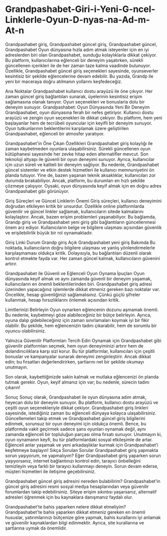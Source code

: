 # Grandpashabet-Giri-i-Yeni-G-ncel-Linklerle-Oyun-D-nyas-na-Ad-m-At-n
Grandpashabet giriş,  Grandpashabet güncel giriş,  Grandpashabet güncel,  Grandpashabet
Oyun dünyasına hızla adım atmak isteyenler için en iyi adreslerden biri olan Grandpashabet, sunduğu kolaylıklarla dikkat çekiyor. Bu platform, kullanıcılarına eğlenceli bir deneyim yaşatırken, sürekli güncellenen içerikleri ile de her zaman taze kalma vaadinde bulunuyor. Özellikle, Grandpashabet güncel giriş seçenekleri sayesinde, oyunseverler kesintisiz bir şekilde eğlencelerine devam edebilir. Bu yazıda, Grandp ile yeni bir maceraya doğru atılmanın yollarını keşfedeceğiz.

Ana Noktalar
Grandpashabet kullanıcı dostu arayüzü ile öne çıkıyor.
Her zaman güncel giriş bağlantıları sunarak, üyelerinin kesintisiz erişim sağlamasına olanak tanıyor.
Oyun seçenekleri ve bonuslarla dolu bir deneyim sunuyor.
Grandpashabet: Oyun Dünyasında Yeni Bir Deneyim
Grandpashabet, oyun dünyasına ferah bir nefes getiriyor. Kullanıcı dostu arayüzü ve zengin oyun seçenekleri ile dikkat çekiyor. Bu platform, hem yeni başlayanlar hem de tecrübeli oyuncular için keyifli bir deneyim sunuyor. Oyun tutkunlarının beklentilerini karşılamak üzere geliştirilen Grandpashabet, eğlenceli bir atmosfer yaratıyor.

Grandpashabet'in Öne Çıkan Özellikleri
Grandpashabet giriş kolaylığı ile zaman kaybetmeden oyunlara ulaşabilirsiniz.
Sürekli güncellenen oyun kütüphanesi sayesinde her zevke hitap eden alternatifler mevcut.
Son teknoloji altyapı ile güvenli bir oyun deneyimi sunuyor.
Ayrıca, kullanıcılar için uzun süreli ve kaliteli bir deneyim sağlıyor. Bu nedenle, Grandpashabet güncel sistemler ve etkin destek hizmetleri ile kullanıcı memnuniyetini ön planda tutuyor. Yine de, bazen yaşanan teknik aksaklıklar, kullanıcıları zor durumda bırakabiliyor. Ancak, platform, bu durumları en hızlı şekilde çözmeye çalışıyor. Oysaki, oyun dünyasında keyif almak için en doğru adres Grandpashabet gibi görünüyor.

Giriş Süreçleri ve Güncel Linklerin Önemi
Giriş süreçleri, kullanıcı deneyimini doğrudan etkileyen kritik bir unsurdur. Özellikle online platformlarda güvenilir ve güncel linkler sağlamak, kullanıcıların sitede kalmalarını kolaylaştırır. Ancak, bazen erişim problemleri yaşanabiliyor. Bu bağlamda, Grandp giriş ve Grandpashabet yeni giriş gibi bağlantıların güncellenmesi önem arz ediyor. Kullanıcıların belge ve bilgilere ulaşması açısından güvenlik ve erişilebilirlik büyük bir rol oynamaktadır.

Giriş Linki	Durum
Grandp giriş	Açık
Grandpashabet yeni giriş	Bakımda
Bu noktada, kullanıcıların doğru bilgilere ulaşması ve yanlış yönlendirmelerle karşılaşmaması oldukça kritik. Dolayısıyla, bu bağlantıları düzenli olarak kontrol etmekte fayda var. Her zaman güncel kalmak, kullanıcıların güvenini artırır.

Grandpashabet ile Güvenli ve Eğlenceli Oyun Oynama İpuçları
Oyun dünyasında keyif almak ve aynı zamanda güvenli bir deneyim yaşamak, kullanıcıların en önemli beklentilerinden biri. Grandpashabet giriş adresi üzerinden yapacağınız işlemlerde dikkat etmeniz gereken bazı noktalar var. Öncelikle, hesap güvenliğinizi sağlamalısınız. Çünkü güçlü şifreler kullanmak, hesap hırsızlıklarını önlemek açısından kritik.

Limitlerinizi Belirleyin
Oyun oynarken eğlencenin dozunu aşmamak önemli. Bu nedenle, kaybetmeyi göze alabileceğiniz bir bütçe belirleyin. Ayrıca, oyuna dalıp gidebileceğiniz için zaman sınırlamaları koymak iyi bir fikir olabilir. Bu şekilde, hem eğlencenizin tadını çıkarabilir, hem de sorumlu bir oyuncu olabilirsiniz.

Yalnızca Güvenilir Platformları Tercih Edin
Oynamak için Grandpashabet gibi güvenilir platformları seçmek, hem oyun deneyiminizi artırır hem de dolandırıcılıklara karşı sizi korur. Bu tür platformlar, kullanıcıları için çeşitli bonuslar ve kampanyalar sunarak deneyimi zenginleştirir. Ancak dikkat edin; bu fırsatları değerlendirirken, şartlarını net bir şekilde okumayı unutmayın.

Son olarak, kaybettiğinizde sakin kalmak ve mutlaka eğlencenizi ön planda tutmak gerekir. Oyun, keyif almanız için var; bu nedenle, sürecin tadını çıkarın!

Sonuç
Sonuç olarak, Grandpashabet ile oyun dünyasına adım atmak, heyecan dolu bir deneyim sunuyor. Bu platform, kullanıcı dostu arayüzü ve çeşitli oyun seçenekleriyle dikkat çekiyor. Grandpashabet giriş linkleri sayesinde, istediğiniz zaman bu eğlenceli dünyaya kolayca ulaşabilirsiniz. Güncellemeleri takip etmek ve Grandpashabet güncel giriş bilgilerini edinmek, sorunsuz bir oyun deneyimi için oldukça önemli. Bence, bu platformda vakit geçirmek sadece şans oyunları oynamak değil, aynı zamanda eğlenceli bir topluluğun parçası olma fırsatı sunuyor. Unutmayın ki, oyun oynamanın keyfi, bu tür platformlardaki sosyal etkileşimle de artar. Eğlenceli anlar yaşamak ve yeni arkadaşlıklar kurmak için Grandpashabet’i keşfetmeye başlayın!
Sıkça Sorulan Sorular
Grandpashabet giriş yapmakta sorun yaşıyorum, ne yapmalıyım?
Eğer Grandpashabet giriş yaparken sorun yaşıyorsanız, internet bağlantınızı kontrol edin, tarayıcı önbelleğini temizleyin veya farklı bir tarayıcı kullanmayı deneyin. Sorun devam ederse, müşteri hizmetleri ile iletişime geçebilirsiniz.

Grandpashabet güncel giriş adresini nereden bulabilirim?
Grandpashabet'in güncel giriş adresini resmi sosyal medya hesaplarından veya güvenilir forumlardan takip edebilirsiniz. Siteye erişim sıkıntısı yaşarsanız, alternatif adresleri öğrenmek için bu kaynaklara danışmanız faydalı olur.

Grandpashabet'te bahis yaparken nelere dikkat etmeliyim?
Grandpashabet'te bahis yaparken dikkat etmeniz gereken en önemli hususlar, yatırımlarınızı bütçenize göre yapmak, bahis kurallarını iyi anlamak ve güvenilir kaynaklardan bilgi edinmektir. Ayrıca, site kurallarına ve şartlarına uymak da önemlidir.

